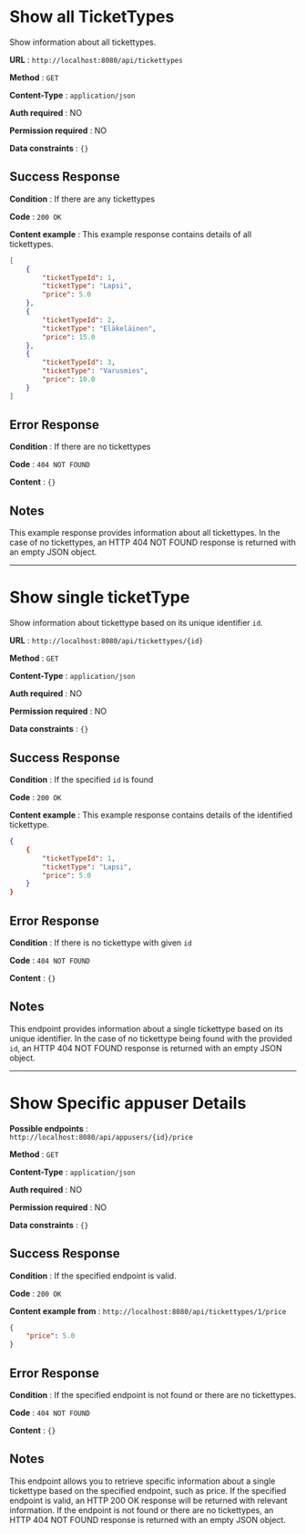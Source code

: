 # Show all TicketTypes

Show information about all tickettypes.

**URL** : `http://localhost:8080/api/tickettypes`

**Method** : `GET`

**Content-Type** : `application/json`

**Auth required** : NO

**Permission required** : NO

**Data constraints** : `{}`

## Success Response

**Condition** : If there are any tickettypes

**Code** : `200 OK`

**Content example** : This example response contains details of all tickettypes.

```json
[
    {
        "ticketTypeId": 1,
        "ticketType": "Lapsi",
        "price": 5.0
    },
    {
        "ticketTypeId": 2,
        "ticketType": "Eläkeläinen",
        "price": 15.0
    },
    {
        "ticketTypeId": 3,
        "ticketType": "Varusmies",
        "price": 10.0
    }
]
```

## Error Response

**Condition** : If there are no tickettypes

**Code** : `404 NOT FOUND`

**Content** : `{}`

## Notes

This example response provides information about all tickettypes. In the case of no tickettypes, an HTTP 404 NOT FOUND response is returned with an empty JSON object.
___


# Show single ticketType

Show information about tickettype based on its unique identifier `id`.

**URL** : `http://localhost:8080/api/tickettypes/{id}`

**Method** : `GET`

**Content-Type** : `application/json`

**Auth required** : NO

**Permission required** : NO

**Data constraints** : `{}`

## Success Response

**Condition** : If the specified `id` is found

**Code** : `200 OK`

**Content example** : This example response contains details of the identified tickettype.

```json
{
    {
        "ticketTypeId": 1,
        "ticketType": "Lapsi",
        "price": 5.0
    }
}
```

## Error Response

**Condition** : If there is no tickettype with given `id`

**Code** : `404 NOT FOUND`

**Content** : `{}`

## Notes

This endpoint provides information about a single tickettype based on its unique identifier. In the case of no tickettype being found with the provided `id`, an HTTP 404 NOT FOUND response is returned with an empty JSON object.
___

# Show Specific appuser Details

**Possible endpoints** :  
`http://localhost:8080/api/appusers/{id}/price`<br> 

**Method** : `GET`

**Content-Type** : `application/json`

**Auth required** : NO

**Permission required** : NO

**Data constraints** : `{}`

## Success Response

**Condition** : If the specified endpoint is valid.

**Code** : `200 OK`

**Content example from** : `http://localhost:8080/api/tickettypes/1/price` 

```json
{
    "price": 5.0
}
```

## Error Response

**Condition** :  If the specified endpoint is not found or there are no tickettypes.

**Code** : `404 NOT FOUND`

**Content** : `{}`

## Notes
This endpoint allows you to retrieve specific information about a single tickettype based on the specified endpoint, such as price. If the specified endpoint is valid, an HTTP 200 OK response will be returned with relevant information. If the endpoint is not found or there are no tickettypes, an HTTP 404 NOT FOUND response is returned with an empty JSON object.
